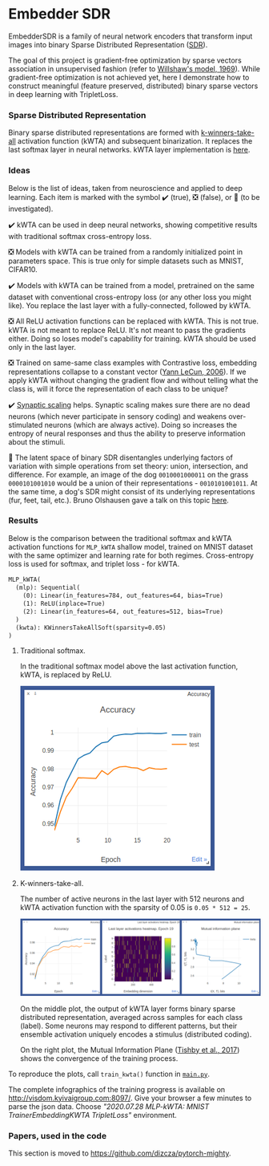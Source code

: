 # Embedder SDR

EmbedderSDR is a family of neural network encoders that transform input images into binary Sparse Distributed Representation ([SDR](https://discourse.numenta.org/t/sparse-distributed-representations/2150)).

The goal of this project is gradient-free optimization by sparse vectors association in unsupervised fashion (refer to [Willshaw's model, 1969](https://redwood.berkeley.edu/wp-content/uploads/2018/08/willshaw1969.pdf)). While gradient-free optimization is not achieved yet, here I demonstrate how to construct meaningful (feature preserved, distributed) binary sparse vectors in deep learning with TripletLoss.

### Sparse Distributed Representation

Binary sparse distributed representations are formed with [k-winners-take-all](https://en.wikipedia.org/wiki/Winner-take-all_\(computing\)) activation function (kWTA) and subsequent binarization. It replaces the last softmax layer in neural networks. kWTA layer implementation is [here](models/kwta.py).


### Ideas

Below is the list of ideas, taken from neuroscience and applied to deep learning. Each item is marked with the symbol :heavy_check_mark: (true), :negative_squared_cross_mark: (false), or :black_square_button: (to be investigated).   

:heavy_check_mark: kWTA can be used in deep neural networks, showing competitive results with traditional softmax cross-entropy loss.

:negative_squared_cross_mark: Models with kWTA can be trained from a randomly initialized point in parameters space. This is true only for simple datasets such as MNIST, CIFAR10.

:heavy_check_mark: Models with kWTA can be trained from a model, pretrained on the same dataset with conventional cross-entropy loss (or any other loss you might like). You replace the last layer with a fully-connected, followed by kWTA.

:negative_squared_cross_mark: All ReLU activation functions can be replaced with kWTA. This is not true. kWTA is not meant to replace ReLU. It's not meant to pass the gradients either. Doing so loses model's capability for training. kWTA should be used only in the last layer.

:negative_squared_cross_mark: Trained on same-same class examples with Contrastive loss, embedding representations collapse to a constant vector ([Yann LeCun, 2006](http://yann.lecun.com/exdb/publis/pdf/hadsell-chopra-lecun-06.pdf)). If we apply kWTA without changing the gradient flow and without telling what the class is, will it force the representation of each class to be unique?

:heavy_check_mark: [Synaptic scaling](https://en.wikipedia.org/wiki/Synaptic_scaling) helps. Synaptic scaling makes sure there are no dead neurons (which never participate in sensory coding) and weakens over-stimulated neurons (which are always active). Doing so increases the entropy of neural responses and thus the ability to preserve information about the stimuli.

:black_square_button: The latent space of binary SDR disentangles underlying factors of variation with simple operations from set theory: union, intersection, and difference. For example, an image of the dog `0010001000011` on the grass `0000101001010` would be a union of their representations - `0010101001011`. At the same time, a dog's SDR might consist of its underlying representations (fur, feet, tail, etc.). Bruno Olshausen gave a talk on this topic [here](https://youtu.be/QrvK3jPRc8k?t=3208).  


### Results

Below is the comparison between the traditional softmax and kWTA activation functions for `MLP_kWTA` shallow model, trained on MNIST dataset with the same optimizer and learning rate for both regimes. Cross-entropy loss is used for softmax, and triplet loss - for kWTA.

```
MLP_kWTA(
  (mlp): Sequential(
    (0): Linear(in_features=784, out_features=64, bias=True)
    (1): ReLU(inplace=True)
    (2): Linear(in_features=64, out_features=512, bias=True)
  )
  (kwta): KWinnersTakeAllSoft(sparsity=0.05)
)
```

1. Traditional softmax.

   In the traditional softmax model above the last activation function, kWTA, is replaced by ReLU.

   ![](images/softmax.png)

2. K-winners-take-all.

   The number of active neurons in the last layer with 512 neurons and kWTA activation function with the sparsity of 0.05 is `0.05 * 512 = 25`.

   ![](images/kwta.png)

   On the middle plot, the output of kWTA layer forms binary sparse distributed representation, averaged across samples for each class (label). Some neurons may respond to different patterns, but their ensemble activation uniquely encodes a stimulus (distributed coding).

   On the right plot, the Mutual Information Plane ([Tishby et al., 2017](https://arxiv.org/abs/1703.00810)) shows the convergence of the training process.

To reproduce the plots, call `train_kwta()` function in [`main.py`](main.py).

The complete infographics of the training progress is available on http://visdom.kyivaigroup.com:8097/. Give your browser a few minutes to parse the json data. Choose _"2020.07.28 MLP-kWTA: MNIST TrainerEmbeddingKWTA TripletLoss"_ environment.

### Papers, used in the code

This section is moved to https://github.com/dizcza/pytorch-mighty.
